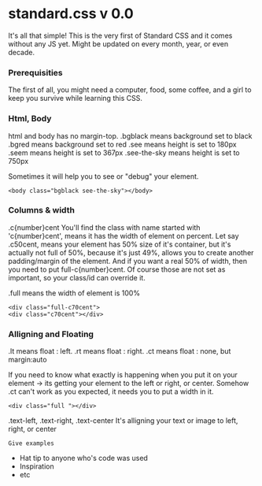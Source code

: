 # standard.css v 0.0

It's all that simple! This is the very first of Standard CSS and it comes without any JS yet. 
Might be updated on every month, year, or even decade.


### Prerequisities

The first of all, you might need a computer, food, some coffee, and a girl to keep you survive while learning this CSS.


### Html, Body
html and body has no margin-top.
.bgblack means background set to black
.bgred means background set to red
.see means height is set to 180px
.seem means height is set to 367px
.see-the-sky means height is set to 750px

Sometimes it will help you to see or "debug" your element.

```
<body class="bgblack see-the-sky"></body>
```

### Columns & width
.c{number}cent
You'll find the class with name started with 'c{number}cent', means it has the width of element on percent.
Let say .c50cent, means your element has 50% size of it's container, but it's actually not full of 50%, because it's just 49%, allows you to create another padding/margin of the element. And if you want a real 50% of width, then you need to put full-c{number}cent. Of course those are not set as important, so your class/id can override it.

.full means the width of element is 100%

```
<div class="full-c70cent">
<div class="c70cent"></div>
```

### Alligning and Floating
.lt means float : left.
.rt means float : right.
.ct means float : none, but margin:auto

If you need to know what exactly is happening when you put it on your element -> its getting your element to the left or right, or center. Somehow .ct can't work as you expected, it needs you to put a width in it.

```
<div class="full "></div>
```

.text-left, .text-right, .text-center 
It's alligning your text or image to left, right, or center


```
Give examples
```

* Hat tip to anyone who's code was used
* Inspiration
* etc
